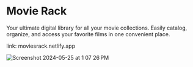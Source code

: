 # Movie Rack

Your ultimate digital library for all your movie collections. Easily catalog, organize, and access your favorite films in one convenient place.

link: moviesrack.netlify.app

![Screenshot 2024-05-25 at 1 07 26 PM](https://github.com/shadsheikh/movierack/assets/66586570/b482f098-c913-4228-8101-fd42928fee3e)
